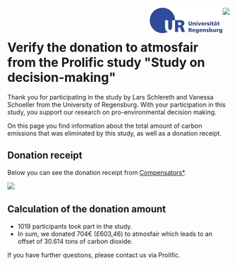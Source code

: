 
<img align="right" height="60" src="https://github.com/Vanessa-project/Study/raw/gh-pages/logo_uulm.png"> <img align="right"  height="58" src="https://github.com/Vanessa-project/Experiment/raw/gh-pages/logo_regensburg.jpg">


<br>
<br>

# Verify the donation to atmosfair from the Prolific study "Study on decision-making"


Thank you for participating in the study by Lars Schlereth and Vanessa Schoeller from the University of Regensburg. 
With your participation in this study, you support our research on pro-environmental decision making.

On this page you find information about the total amount of carbon emissions that was eliminated by this study, as well as a donation receipt.


## Donation receipt

Below you can see the donation receipt from <a target="_blank" rel="noopener noreferrer" href="https://www.compensators.org/en/compensators/">Compensators*</a>.

![](https://github.com/Vanessa-project/Study/raw/gh-pages/Screenshot%202021-06-02%2010.16.41%20(2).png)


## Calculation of the donation amount
 <ul>
  <li>1019 participants took part in the study.</li>
   <li>In sum, we donated 704€ (£603,46) to atmosfair which leads to an offset of 30.614 tons of carbon dioxide. </li>
</ul> 

  
If you have further questions, please contact us via Prolific.

